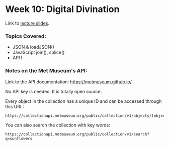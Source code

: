 # Week 10: Digital Divination 


Link to [lecture slides](https://docs.google.com/presentation/d/1Hl067WdQl-gck1nUBMkbV2zJwt5NjJj6OiHhNhntZ4s/edit#slide=id.g227f4c49984_3_483).

### Topics Covered:

* JSON & loadJSON() 
* JavaScript join(), splice() 
* API I 


### Notes on the Met Museum's API:

Link to the API documentation: https://metmuseum.github.io/

No API key is needed. It is totally open source.

Every object in the collection has a unique ID and can be accessed through this URL:

	https://collectionapi.metmuseum.org/public/collection/v1/objects/[objectID]

You can also search the collection with key words:

	https://collectionapi.metmuseum.org/public/collection/v1/search?q=sunflowers



